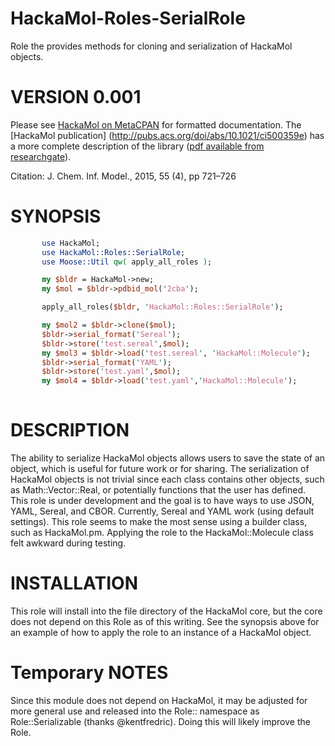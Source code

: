 HackaMol-Roles-SerialRole
========
Role the provides methods for cloning and serialization of HackaMol objects.

VERSION 0.001
============
       
Please see [HackaMol on MetaCPAN](https://metacpan.org/release/HackaMol) for formatted documentation.  The [HackaMol publication] (http://pubs.acs.org/doi/abs/10.1021/ci500359e) has a more complete description of the library ([pdf available from researchgate](http://www.researchgate.net/profile/Demian_Riccardi/publication/273778191_HackaMol_an_object-oriented_Modern_Perl_library_for_molecular_hacking_on_multiple_scales/links/550ebec60cf27526109e6ade.pdf )). 

Citation: J. Chem. Inf. Model., 2015, 55 (4), pp 721–726 
       
SYNOPSIS
========
```perl
       use HackaMol;
       use HackaMol::Roles::SerialRole;
       use Moose::Util qw( apply_all_roles );

       my $bldr = HackaMol->new;
       my $mol = $bldr->pdbid_mol('2cba');

       apply_all_roles($bldr, 'HackaMol::Roles::SerialRole');

       my $mol2 = $bldr->clone($mol);
       $bldr->serial_format('Sereal');
       $bldr->store('test.sereal',$mol);
       my $mol3 = $bldr->load('test.sereal', 'HackaMol::Molecule');
       $bldr->serial_format('YAML');
       $bldr->store('test.yaml',$mol);
       my $mol4 = $bldr->load('test.yaml','HackaMol::Molecule');
      
``` 

DESCRIPTION
============
The ability to serialize HackaMol objects allows users to save the state of an object, which is useful for future work or for sharing.  The serialization of HackaMol objects is not trivial since each class contains other objects, such as Math::Vector::Real, or potentially functions that the user has defined.  This role is under development and the goal is to have ways to use JSON, YAML, Sereal, and CBOR. Currently, Sereal and YAML work (using default settings).  This role seems to make the most sense using a builder class, such as HackaMol.pm.  Applying the role to the HackaMol::Molecule class felt awkward during testing. 
      
 
INSTALLATION
============
This role will install into the file directory of the HackaMol core, but the core does not depend on this Role as of this writing.  See the synopsis above for an example of how to apply the role to an instance of a HackaMol object.

Temporary NOTES
===============
Since this module does not depend on HackaMol, it may be adjusted for more general use and released into the Role:: namespace as Role::Serializable (thanks @kentfredric).  Doing this will likely improve the Role.



